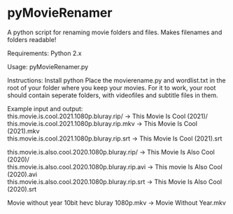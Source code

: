 # pyMovieRenamer
A python script for renaming movie folders and files. Makes filenames and folders readable!

Requirements: Python 2.x  

Usage: pyMovieRenamer.py

Instructions:
Install python
Place the movierename.py and wordlist.txt in the root of your folder where you keep your movies. For it to work, your root should contain seperate folders, with videofiles and subtitle files in them. 

Example input and output:  
this.movie.is.cool.2021.1080p.bluray.rip/ -> This Movie Is Cool (2021)/  
this.movie.is.cool.2021.1080p.bluray.rip.mkv -> This Movie Is Cool (2021).mkv  
this.movie.is.cool.2021.1080p.bluray.rip.srt -> This Movie Is Cool (2021).srt  
      
this.movie.is.also.cool.2020.1080p.bluray.rip/ -> This Movie Is Also Cool (2020)/  
this.movie.is.also.cool.2020.1080p.bluray.rip.avi -> This movie Is Also Cool (2020).avi  
this.movie.is.also.cool.2020.1080p.bluray.rip.srt -> This Movie Is Also Cool (2020).srt    
  
Movie without year 10bit hevc bluray 1080p.mkv -> Movie Without Year.mkv   
